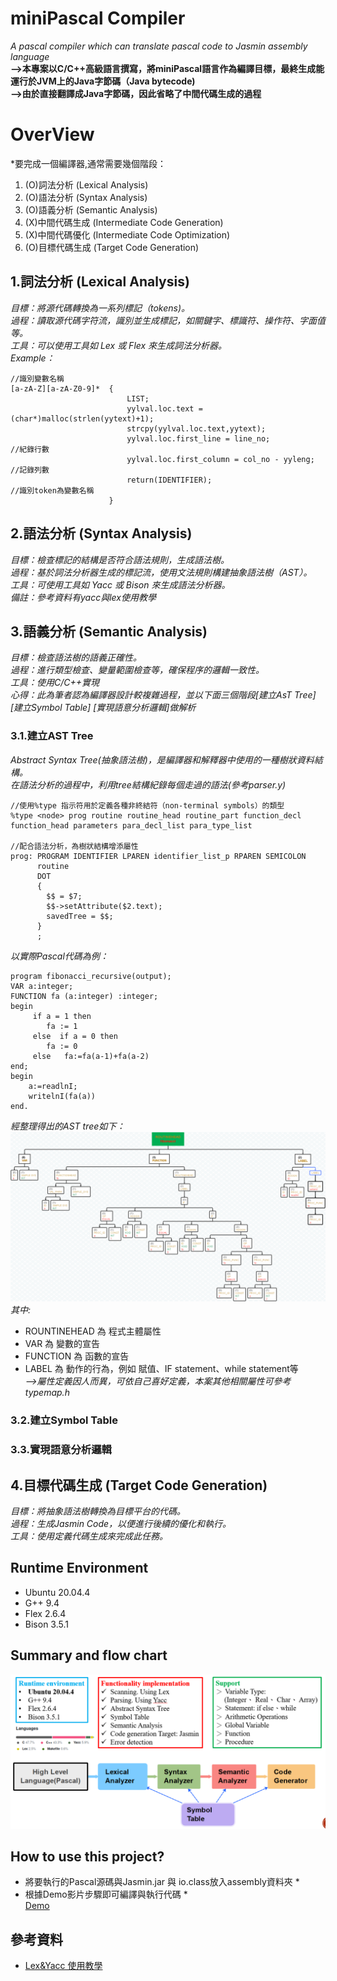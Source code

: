 # miniPascal Compiler
*A pascal compiler which can translate pascal code to Jasmin assembly language*  
**-->本專案以C/C++高級語言撰寫，將miniPascal語言作為編譯目標，最終生成能運行於JVM上的Java字節碼（Java bytecode)**  
**-->由於直接翻譯成Java字節碼，因此省略了中間代碼生成的過程**

# OverView
*要完成一個編譯器,通常需要幾個階段：
1. (O)詞法分析 (Lexical Analysis)
2. (O)語法分析 (Syntax Analysis)
3. (O)語義分析 (Semantic Analysis)
4. (X)中間代碼生成 (Intermediate Code Generation)
5. (X)中間代碼優化 (Intermediate Code Optimization)
6. (O)目標代碼生成 (Target Code Generation)

## 1.詞法分析 (Lexical Analysis)
*目標：將源代碼轉換為一系列標記（tokens)。*  
*過程：讀取源代碼字符流，識別並生成標記，如關鍵字、標識符、操作符、字面值等。*    
*工具：可以使用工具如 Lex 或 Flex 來生成詞法分析器。*    
*Example：*    
```
//識別變數名稱
[a-zA-Z][a-zA-Z0-9]*  {
                          LIST;
                          yylval.loc.text = (char*)malloc(strlen(yytext)+1);
                          strcpy(yylval.loc.text,yytext);				             
                          yylval.loc.first_line = line_no;                  //紀錄行數
                          yylval.loc.first_column = col_no - yyleng;        //記錄列數
                          return(IDENTIFIER);                               //識別token為變數名稱
                      }
```

## 2.語法分析 (Syntax Analysis)
*目標：檢查標記的結構是否符合語法規則，生成語法樹。*  
*過程：基於詞法分析器生成的標記流，使用文法規則構建抽象語法樹（AST）。*  
*工具：可使用工具如 Yacc 或 Bison 來生成語法分析器。*  
*備註：參考資料有yacc與lex使用教學*

## 3.語義分析 (Semantic Analysis)
*目標：檢查語法樹的語義正確性。*  
*過程：進行類型檢查、變量範圍檢查等，確保程序的邏輯一致性。*  
*工具：使用C/C++實現*  
*心得：此為筆者認為編譯器設計較複雜過程，並以下面三個階段[建立AsT Tree] [建立Symbol Table] [實現語意分析邏輯]做解析*    
### 3.1.建立AST Tree
*Abstract Syntax Tree(抽象語法樹)，是編譯器和解釋器中使用的一種樹狀資料結構。*  
*在語法分析的過程中，利用tree結構紀錄每個走過的語法(參考parser.y)*  
```
//使用%type 指示符用於定義各種非終結符（non-terminal symbols）的類型
%type <node> prog routine routine_head routine_part function_decl function_head parameters para_decl_list para_type_list

//配合語法分析，為樹狀結構增添屬性
prog: PROGRAM IDENTIFIER LPAREN identifier_list_p RPAREN SEMICOLON  
      routine
      DOT
      {        
      	$$ = $7;  
      	$$->setAttribute($2.text); 
      	savedTree = $$;
      }
      ;
```
*以實際Pascal代碼為例：*  
```
program fibonacci_recursive(output);
VAR a:integer;
FUNCTION fa (a:integer) :integer;
begin
     if a = 1 then
        fa := 1
     else  if a = 0 then
        fa := 0
     else   fa:=fa(a-1)+fa(a-2)
end;
begin
    a:=readlnI;
    writelnI(fa(a))
end.
```
*經整理得出的AST tree如下：*    
![This is an alt text.](AST.png)
*其中:*    
* ROUNTINEHEAD 為 程式主體屬性  
* VAR          為 變數的宣告  
* FUNCTION     為 函數的宣告  
* LABEL        為 動作的行為，例如 賦值、IF statement、while statement等  
*-->屬性定義因人而異，可依自己喜好定義，本案其他相關屬性可參考typemap.h*  


### 3.2.建立Symbol Table
### 3.3.實現語意分析邏輯

## 4.目標代碼生成 (Target Code Generation)
*目標：將抽象語法樹轉換為目標平台的代碼。*  
*過程：生成Jasmin Code，以便進行後續的優化和執行。*  
*工具：使用定義代碼生成來完成此任務。*  

## Runtime Environment
* Ubuntu 20.04.4
* G++ 9.4
* Flex 2.6.4
* Bison 3.5.1

## Summary and flow chart

![This is an alt text.](minipascal.PNG)

## How to use this project?
* 將要執行的Pascal源碼與Jasmin.jar 與 io.class放入assembly資料夾 *  
* 根據Demo影片步驟即可編譯與執行代碼 *  
[Demo](https://youtu.be/hmFLkoay438)

## 參考資料
- [Lex&Yacc 使用教學](https://zhuanlan.zhihu.com/p/143867739)
